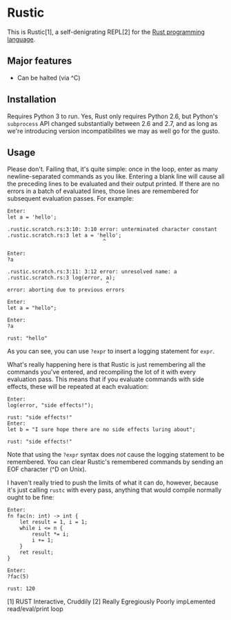 # Rustic

This is Rustic[1], a self-denigrating REPL[2] for the [Rust programming language](https://github.com/mozilla/rust).

## Major features

 * Can be halted (via ^C)

## Installation

Requires Python 3 to run. Yes, Rust only requires Python 2.6, but Python's `subprocess` API changed substantially between 2.6 and 2.7, and as long as we're introducing version incompatibilites we may as well go for the gusto.

## Usage

Please don't. Failing that, it's quite simple: once in the loop, enter as many newline-separated commands as you like. Entering a blank line will cause all the preceding lines to be evaluated and their output printed. If there are no errors in a batch of evaluated lines, those lines are remembered for subsequent evaluation passes. For example:

    Enter:
    let a = 'hello';
    
    .rustic.scratch.rs:3:10: 3:10 error: unterminated character constant
    .rustic.scratch.rs:3 let a = 'hello';
                                   ^
    
    Enter:
    ?a
    
    .rustic.scratch.rs:3:11: 3:12 error: unresolved name: a
    .rustic.scratch.rs:3 log(error, a);
                                    ^
    error: aborting due to previous errors
    
    Enter:
    let a = "hello";
    
    Enter:
    ?a
    
    rust: "hello"

As you can see, you can use `?expr` to insert a logging statement for `expr`. 

What's really happening here is that Rustic is just remembering all the commands you've entered, and recompiling the lot of it with every evaluation pass. This means that if you evaluate commands with side effects, these will be repeated at each evaluation:

    Enter:
    log(error, "side effects!");
    
    rust: "side effects!"
    Enter:
    let b = "I sure hope there are no side effects luring about";
    
    rust: "side effects!"

Note that using the `?expr` syntax does *not* cause the logging statement to be remembered. You can clear Rustic's remembered commands by sending an EOF character (^D on Unix).

I haven't really tried to push the limits of what it can do, however, because it's just calling `rustc` with every pass, anything that would compile normally ought to be fine:

    Enter:
    fn fac(n: int) -> int {        
        let result = 1, i = 1;
        while i <= n {
            result *= i;
            i += 1;
        }
        ret result;
    }

    Enter:
    ?fac(5)
    
    rust: 120

[1] RUST Interactive, Cruddily
[2] Really Egregiously Poorly impLemented read/eval/print loop

